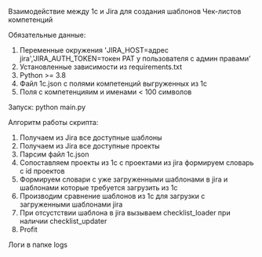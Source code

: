 Взаимодействие между 1с и Jira для создания шаблонов Чек-листов компетенций

Обязательные данные:
1. Переменные окружения 'JIRA_HOST=адрес jira','JIRA_AUTH_TOKEN=токен PAT у пользователя с админ правами'
2. Установленные зависимости из requirements.txt
3. Python >= 3.8
4. Файл 1с.json с полями компетенций выгруженных из 1с
5. Поля с компетенцияим и именами < 100 символов

Запуск:
  python main.py

Алгоритм работы скрипта:
1. Получаем из Jira все доступные шаблоны
2. Получаем из Jira все доступные проекты 
3. Парсим файл 1c.json
4. Сопоставляем проекты из 1с с проектами из jira формируем словарь с id проектов
5. Формируем словари с уже загруженными шаблонами в jira и шаблонами которые требуется загрузить из 1с
6. Производим сравнение шаблонов из 1с для загрузки с загруженными шаблонами jira
7. При отсустствии шаблона в jira вызываем checklist_loader при наличии checklist_updater
8. Profit

Логи в папке logs
